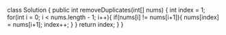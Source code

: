 class Solution {
    public int removeDuplicates(int[] nums) {
        int index = 1;
        for(int i = 0; i < nums.length - 1; i++){
            if(nums[i] != nums[i+1]){
                nums[index] = nums[i+1];
                index++;
            }
        }
        return index;
    }
}
